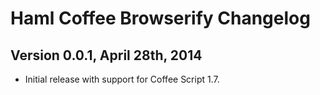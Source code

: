 # Haml Coffee Browserify Changelog

## Version 0.0.1, April 28th, 2014

* Initial release with support for Coffee Script 1.7.